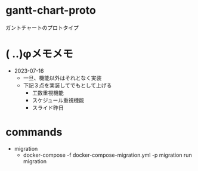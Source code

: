 # gantt-chart-proto
ガントチャートのプロトタイプ

# ( ..)φメモメモ
- 2023-07-16
   - 一旦、機能以外はそれとなく実装
   - 下記３点を実装してでもとして上げる
      - 工数重視機能
      - スケジュール重視機能
      - スライド昨日

# commands

- migration 
  - docker-compose -f docker-compose-migration.yml -p migration run migration
